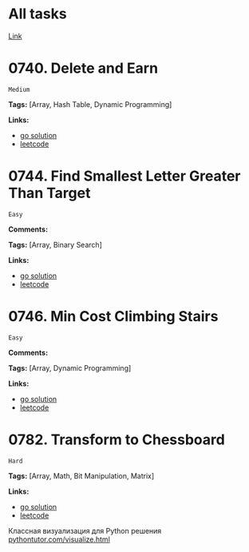 # All tasks

[Link](https://seanprashad.com/leetcode-patterns/)

# 0740. Delete and Earn

    Medium

**Tags:** [Array, Hash Table, Dynamic Programming]

**Links:**

- [go solution](./0740-delete-and-earn.go)
- [leetcode](https://leetcode.com/problems/delete-and-earn/)


# 0744. Find Smallest Letter Greater Than Target

    Easy

**Comments:**

**Tags:** [Array, Binary Search]

**Links:**

- [go solution](./0744-find-smallest-letter-greater-than-target.go)
- [leetcode](https://leetcode.com/problems/find-smallest-letter-greater-than-target/)

# 0746. Min Cost Climbing Stairs

    Easy

**Comments:**

**Tags:** [Array, Dynamic Programming]

**Links:**

- [go solution](./0744-min-cost-climbing-stairs.go)
- [leetcode](https://leetcode.com/problems/min-cost-climbing-stairs/)

# 0782. Transform to Chessboard

    Hard

**Tags:** [Array, Math, Bit Manipulation, Matrix]

**Links:**

- [go solution](./0782-transform-to-chessboard.go)
- [leetcode](https://leetcode.com/problems/transform-to-chessboard/)

Классная визуализация для Python решения
[pythontutor.com/visualize.html](https://pythontutor.com/visualize.html?mode=display#code=def%20findDuplicates%28nums%29%3A%0A%20%20%20%20result%20%3D%20%5B%5D%0A%20%20%20%20%0A%20%20%20%20for%20num%20in%20nums%3A%0A%20%20%20%20%20%20if%20nums%5Babs%28num%29%20-%201%5D%20%3C%200%3A%0A%20%20%20%20%20%20%20%20result.append%28abs%28num%29%29%0A%20%20%20%20%20%20nums%5Babs%28num%29%20-%201%5D%20*%3D%20-1%0A%20%20%20%20%20%0A%20%20%20%20return%20result%0A%0AfindDuplicates%284,%203,%202,%207,%208,%202,%203,%201%29&cumulative=false&curInstr=0&heapPrimitives=nevernest&mode=display&origin=opt-frontend.js&py=3&rawInputLstJSON=%5B%5D&textReferences=false)